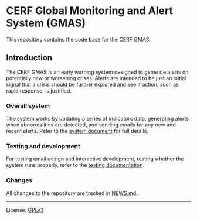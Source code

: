 # CERF Global Monitoring and Alert System (GMAS)

This repository contains the code base for the CERF GMAS.

## Introduction

The CERF GMAS is an early warning system designed to generate alerts on
potentially new or worsening crises. Alerts are intended to be just an initial
signal that a crisis should be further explored and see if action, such as
rapid response, is justified.

### Overall system

The system works by updating a series of indicators data, generating alerts when
abnormalities are detected, and sending emails for any new and recent alerts.
Refer to the [system document](/src) for full details.

### Testing and development

For testing email design and interactive development, testing whether the system
runs properly, refer to the [testing documentation](/src/test).

### Changes

All changes to the repository are tracked in [NEWS.md](NEWS.md).

----

License: [GPLv3](LICENSE)
